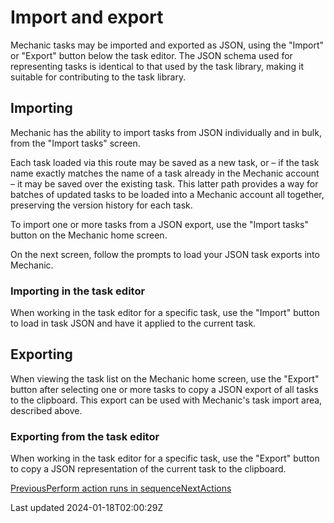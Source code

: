 # Import and export

Mechanic tasks may be imported and exported as JSON, using the "Import" or "Export" button below the task editor. The JSON schema used for representing tasks is identical to that used by the task library, making it suitable for contributing to the task library.

## Importing

Mechanic has the ability to import tasks from JSON individually and in bulk, from the "Import tasks" screen.

Each task loaded via this route may be saved as a new task, or – if the task name exactly matches the name of a task already in the Mechanic account – it may be saved over the existing task. This latter path provides a way for batches of updated tasks to be loaded into a Mechanic account all together, preserving the version history for each task.

To import one or more tasks from a JSON export, use the "Import tasks" button on the Mechanic home screen.

On the next screen, follow the prompts to load your JSON task exports into Mechanic.

### Importing in the task editor

When working in the task editor for a specific task, use the "Import" button to load in task JSON and have it applied to the current task.

## Exporting

When viewing the task list on the Mechanic home screen, use the "Export" button after selecting one or more tasks to copy a JSON export of all tasks to the clipboard. This export can be used with Mechanic's task import area, described above.

### Exporting from the task editor

When working in the task editor for a specific task, use the "Export" button to copy a JSON representation of the current task to the clipboard.

[PreviousPerform action runs in sequence](/core/tasks/advanced-settings/perform-action-runs-in-sequence)[NextActions](/core/actions)

Last updated 2024-01-18T02:00:29Z